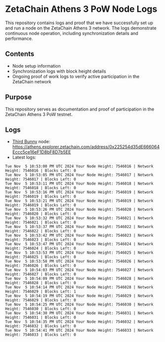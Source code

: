 # ZetaChain Athens 3 PoW Node Logs
This repository contains logs and proof that we have successfully set up and run a node on the ZetaChain Athens 3 network. The logs demonstrate continuous node operation, including synchronization details and performance.

## Contents
- Node setup information
- Synchronization logs with block height details
- Ongoing proof of work logs to verify active participation in the ZetaChain network

## Purpose
This repository serves as documentation and proof of participation in the ZetaChain Athens 3 PoW testnet.

## Logs

- [Third Bunny](https://thirdbunny.xyz/) node: https://athens.explorer.zetachain.com/address/0x225254d35dE666064Eccc5ce16eF1D8bF8D7b5EE
- Latest logs:
```
Tue Nov  5 10:53:00 PM UTC 2024 Your Node Height: 7546016 | Network Height: 7546016 | Blocks Left: 0
Tue Nov  5 10:53:05 PM UTC 2024 Your Node Height: 7546017 | Network Height: 7546017 | Blocks Left: 0
Tue Nov  5 10:53:11 PM UTC 2024 Your Node Height: 7546018 | Network Height: 7546018 | Blocks Left: 0
Tue Nov  5 10:53:16 PM UTC 2024 Your Node Height: 7546019 | Network Height: 7546019 | Blocks Left: 0
Tue Nov  5 10:53:21 PM UTC 2024 Your Node Height: 7546019 | Network Height: 7546019 | Blocks Left: 0
Tue Nov  5 10:53:26 PM UTC 2024 Your Node Height: 7546020 | Network Height: 7546020 | Blocks Left: 0
Tue Nov  5 10:53:32 PM UTC 2024 Your Node Height: 7546021 | Network Height: 7546021 | Blocks Left: 0
Tue Nov  5 10:53:37 PM UTC 2024 Your Node Height: 7546022 | Network Height: 7546022 | Blocks Left: 0
Tue Nov  5 10:53:42 PM UTC 2024 Your Node Height: 7546023 | Network Height: 7546023 | Blocks Left: 0
Tue Nov  5 10:53:47 PM UTC 2024 Your Node Height: 7546024 | Network Height: 7546024 | Blocks Left: 0
Tue Nov  5 10:53:53 PM UTC 2024 Your Node Height: 7546025 | Network Height: 7546025 | Blocks Left: 0
Tue Nov  5 10:53:58 PM UTC 2024 Your Node Height: 7546026 | Network Height: 7546026 | Blocks Left: 0
Tue Nov  5 10:54:03 PM UTC 2024 Your Node Height: 7546027 | Network Height: 7546027 | Blocks Left: 0
Tue Nov  5 10:54:09 PM UTC 2024 Your Node Height: 7546028 | Network Height: 7546028 | Blocks Left: 0
Tue Nov  5 10:54:14 PM UTC 2024 Your Node Height: 7546028 | Network Height: 7546029 | Blocks Left: 1
Tue Nov  5 10:54:19 PM UTC 2024 Your Node Height: 7546029 | Network Height: 7546029 | Blocks Left: 0
Tue Nov  5 10:54:25 PM UTC 2024 Your Node Height: 7546030 | Network Height: 7546030 | Blocks Left: 0
Tue Nov  5 10:54:30 PM UTC 2024 Your Node Height: 7546031 | Network Height: 7546031 | Blocks Left: 0
Tue Nov  5 10:54:35 PM UTC 2024 Your Node Height: 7546032 | Network Height: 7546032 | Blocks Left: 0
Tue Nov  5 10:54:41 PM UTC 2024 Your Node Height: 7546033 | Network Height: 7546033 | Blocks Left: 0
```

